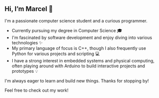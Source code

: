 ## Hi, I’m Marcel 👋
I'm a passionate computer science student and a curious programmer.
-  Currently pursuing my degree in Computer Science 🎓
-  I'm fascinated by software development and enjoy diving into various technologies ✨
-  My primary language of focus is C++, though I also frequently use Python for various projects and scripting 💻
-  I have a strong interest in embedded systems and physical computing, often playing around with Arduino to build interactive projects and prototypes 💡
 
I'm always eager to learn and build new things. Thanks for stopping by!

Feel free to check out my work!
